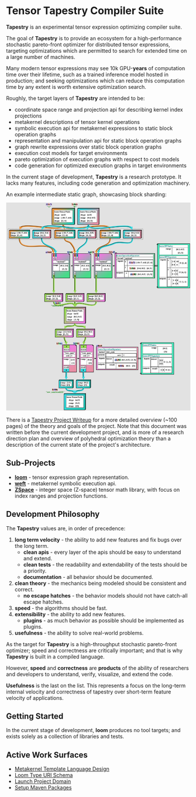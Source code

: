 # Tensor Tapestry Compiler Suite

**Tapestry** is an experimental tensor expression optimizing compiler suite.

The goal of **Tapestry** is to provide an ecosystem for a high-performance stochastic pareto-front
optimizer for distributed tensor expressions, targeting optimizations which are permitted to search
for extended time on a large number of machines.

Many modern tensor expressions may see 10k GPU-**years** of computation time over their lifetime,
such as a trained inference model hosted in production; and seeking optimizations which can reduce
this computation time by any extent is worth extensive optimization search.

Roughly, the target layers of **Tapestry** are intended to be:

- coordinate space range and projection api for describing kernel index projections
- metakernel descriptions of tensor kernel operations
- symbolic execution api for metakernel expressions to static block operation graphs
- representation and manipulation api for static block operation graphs
- graph rewrite expressions over static block operation graphs
- execution cost models for target environments
- pareto optimization of execution graphs with respect to cost models
- code generation for optimized execution graphs in target environments

In the current stage of development, **Tapestry** is a research prototype. It lacks many features,
including code generation and optimization machinery.

An example intermediate static graph, showcasing block sharding:

<img src="tensortapestry-loom/docs/media/example.svg" width="800"/>

There is a [Tapestry Project Writeup](https://crutcher.github.io/Tapestry/) for a more detailed
overview (~100 pages) of the theory and goals of the project. Note that this document was written
before the current development project, and is more of a research direction plan and overview of
polyhedral optimization theory than a description of the current state of the project's
architecture.

## Sub-Projects

- **[loom](tensortapestry-loom/README.md)** - tensor expression graph representation.
- **[weft](tensortapestry-weft/README.md)** - metakernel symbolic execution api.
- **[ZSpace](tensortapestry-zspace/README.md)** - integer space (Z-space) tensor math library, with
  focus on index ranges and projection functions.

## Development Philosophy

The **Tapestry** values are, in order of precedence:

1. **long term velocity** - the ability to add new features and fix bugs over the long term.
   - **clean apis** - every layer of the apis should be easy to understand and extend.
   - **clean tests** - the readability and extendability of the tests should be a priority.
   - **documentation** - all behavior should be documented.
2. **clean theory** - the mechanics being modeled should be consistent and correct.
   - **no escape hatches** - the behavior models should not have catch-all escape hatches.
3. **speed** - the algorithms should be fast.
4. **extensibility** - the ability to add new features.
   - **plugins** - as much behavior as possible should be implemented as plugins.
5. **usefulness** - the ability to solve real-world problems.

As the target for **Tapestry** is a high-throughput stochastic pareto-front optimizer; speed and
correctness are critically important; and that is why **Tapestry** is built in a compiled language.

However, **speed** and **correctness** are **products** of the ability of researchers and developers
to understand, verify, visualize, and extend the code.

**Usefulness** is the last on the list. This represents a focus on the long-term internal velocity
and correctness of tapestry over short-term feature velocity of applications.

## Getting Started

In the current stage of development, **loom** produces no tool targets; and exists solely as a
collection of libraries and tests.

## Active Work Surfaces

- [Metakernel Template Language Design](https://github.com/crutcher/loom/issues/2)
- [Loom Type URI Schema](https://github.com/crutcher/loom/issues/3)
- [Launch Project Domain](https://github.com/crutcher/loom/issues/4)
- [Setup Maven Packages](https://github.com/crutcher/loom/issues/5)
